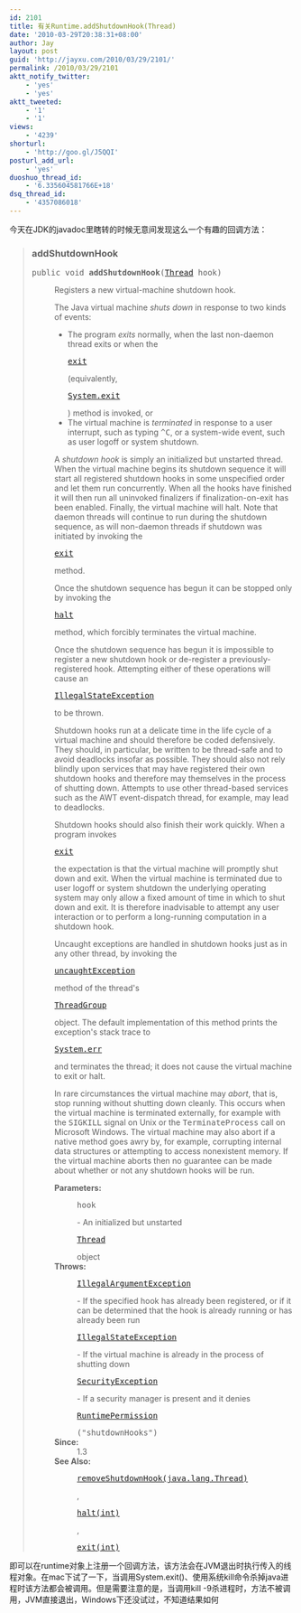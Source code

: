 ```yaml
---
id: 2101
title: 有关Runtime.addShutdownHook(Thread)
date: '2010-03-29T20:38:31+08:00'
author: Jay
layout: post
guid: 'http://jayxu.com/2010/03/29/2101/'
permalink: /2010/03/29/2101
aktt_notify_twitter:
    - 'yes'
    - 'yes'
aktt_tweeted:
    - '1'
    - '1'
views:
    - '4239'
shorturl:
    - 'http://goo.gl/J5QQI'
posturl_add_url:
    - 'yes'
duoshuo_thread_id:
    - '6.335604581766E+18'
dsq_thread_id:
    - '4357086018'
---
```


<p>今天在JDK的javadoc里瞎转的时候无意间发现这么一个有趣的回调方法：</p>
<blockquote>
<h3> addShutdownHook</h3>
<pre>public void <b>addShutdownHook</b>(<a href="http://download.oracle.com/javase/6/docs/api/java/lang/Thread.html" title="class in java.lang">Thread</a> hook)</pre>
<dl>
<dd>
<p>Registers a new virtual-machine shutdown hook.</p>
<p> The Java virtual machine <i>shuts down</i> in response to two kinds of events:    </p>
<ul>
<li> The program <i>exits</i> normally, when the last  non-daemon   thread exits or when the <tt><a href="http://download.oracle.com/javase/6/docs/api/java/lang/Runtime.html"><pre class="inline:true decode:1 " >exit</pre></a></tt> (equivalently,   <tt><a href="http://download.oracle.com/javase/6/docs/api/java/lang/System.html"><pre class="inline:true decode:1 " >System.exit</pre></a></tt>) method is invoked, or

</li>
<li> The virtual machine is <i>terminated</i> in  response to a   user interrupt, such as typing <tt>^C</tt>, or a system-wide event,   such as user logoff or system shutdown.    </li>
</ul>
<p> A <i>shutdown hook</i> is simply an initialized but unstarted thread.  When the virtual machine begins its shutdown sequence it will start all registered shutdown hooks in some unspecified order and let them run concurrently.  When all the hooks have finished it will then run all uninvoked finalizers if finalization-on-exit has been enabled. Finally, the virtual machine will halt.  Note that daemon threads will continue to run during the shutdown sequence, as will non-daemon  threads if shutdown was initiated by invoking the <tt><a href="http://download.oracle.com/javase/6/docs/api/java/lang/Runtime.html"><pre class="inline:true decode:1 " >exit</pre></a></tt> method.  </p>
<p> Once the shutdown sequence has begun it can be stopped only by invoking the <tt><a href="http://download.oracle.com/javase/6/docs/api/java/lang/Runtime.html"><pre class="inline:true decode:1 " >halt</pre></a></tt> method, which forcibly terminates the virtual machine.  </p>
<p> Once the shutdown sequence has begun it is impossible to  register a new shutdown hook or de-register a previously-registered hook. Attempting either of these operations will cause an <tt><a href="http://download.oracle.com/javase/6/docs/api/java/lang/IllegalStateException.html" title="class in java.lang"><pre class="inline:true decode:1 " >IllegalStateException</pre></a></tt>  to be thrown.  </p>
<p> Shutdown hooks run at a delicate time in the life cycle of a  virtual machine and should therefore be coded defensively.  They should, in particular, be written to be thread-safe and to avoid deadlocks insofar as possible.  They should also not rely blindly upon services that may have registered their own shutdown hooks and therefore may themselves  in the process of shutting down.  Attempts to use other thread-based services such as the AWT event-dispatch thread, for example, may lead  to deadlocks.  </p>
<p> Shutdown hooks should also finish their work quickly.  When a program invokes <tt><a href="http://download.oracle.com/javase/6/docs/api/java/lang/Runtime.html"><pre class="inline:true decode:1 " >exit</pre></a></tt> the expectation is that the virtual machine will promptly shut down and exit.  When the virtual machine is terminated due to user logoff or system shutdown the underlying operating system may only allow a fixed amount of time in which to shut down and exit.  It is therefore inadvisable to attempt  any user interaction or to perform a long-running computation in a shutdown hook.  </p>
<p> Uncaught exceptions are handled in shutdown hooks just as in  any other thread, by invoking the <tt><a href="http://download.oracle.com/javase/6/docs/api/java/lang/ThreadGroup.html"><pre class="inline:true decode:1 " >uncaughtException</pre></a></tt> method of the thread's <tt><a href="http://download.oracle.com/javase/6/docs/api/java/lang/ThreadGroup.html" title="class in java.lang"><pre class="inline:true decode:1 " >ThreadGroup</pre></a></tt> object.   The default implementation of this method prints the exception's stack trace to <tt><a href="http://download.oracle.com/javase/6/docs/api/java/lang/System.html"><pre class="inline:true decode:1 " >System.err</pre></a></tt> and terminates the thread; it does not cause the virtual machine to exit or halt.  </p>
<p> In rare circumstances the virtual machine may <i>abort</i>,  that is, stop running without shutting down cleanly.  This occurs when the virtual machine is terminated externally, for example with the <tt>SIGKILL</tt> signal on Unix or the <tt>TerminateProcess</tt> call  on Microsoft Windows.  The virtual machine may also abort if a native method goes awry by, for example, corrupting internal data structures  or attempting to access nonexistent memory.  If the virtual machine aborts then no guarantee can be made about whether or not any shutdown hooks will be run. </p>

</dd>
<dd>
<dl>
<dt><b>Parameters:</b></dt>
<dd><pre class="inline:true decode:1 " >hook</pre> - An initialized but  unstarted <tt><a href="http://download.oracle.com/javase/6/docs/api/java/lang/Thread.html" title="class in java.lang"><pre class="inline:true decode:1 " >Thread</pre></a></tt> object </dd>
<dt><b>Throws:</b> </dt>
<dd><pre class="inline:true decode:1 " ><a href="http://java.sun.com/javase/6/docs/api/java/lang/IllegalArgumentException.html" title="class in java.lang">IllegalArgumentException</a></pre> - If the specified hook has already been registered,          or if it can be determined that the hook is already running or          has already been run </dd>
<dd><pre class="inline:true decode:1 " ><a href="http://download.oracle.com/javase/6/docs/api/java/lang/IllegalStateException.html" title="class in java.lang">IllegalStateException</a></pre> - If the  virtual machine is already in the process          of shutting down </dd>
<dd><pre class="inline:true decode:1 " ><a href="http://java.sun.com/javase/6/docs/api/java/lang/SecurityException.html" title="class in java.lang">SecurityException</a></pre> - If a security manager is present and it denies          <tt><a href="http://download.oracle.com/javase/6/docs/api/java/lang/RuntimePermission.html" title="class in java.lang"><pre class="inline:true decode:1 " >RuntimePermission</pre></a>("shutdownHooks")</tt></dd>
<dt><b>Since:</b></dt>
<dd>1.3</dd>
<dt><b>See Also:</b></dt>
<dd><a href="http://download.oracle.com/javase/6/docs/api/java/lang/Runtime.html"><pre class="inline:true decode:1 " >removeShutdownHook(java.lang.Thread)</pre></a>,  <a href="http://download.oracle.com/javase/6/docs/api/java/lang/Runtime.html"><pre class="inline:true decode:1 " >halt(int)</pre></a>,  <a href="http://download.oracle.com/javase/6/docs/api/java/lang/Runtime.html"><pre class="inline:true decode:1 " >exit(int)</pre></a></dd>
</dl>
</dd>
</dl>
</blockquote>
<p>即可以在runtime对象上注册一个回调方法，该方法会在JVM退出时执行传入的线程对象。在mac下试了一下，当调用System.exit()、使用系统kill命令杀掉java进程时该方法都会被调用。但是需要注意的是，当调用kill -9杀进程时，方法不被调用，JVM直接退出，Ｗindows下还没试过，不知道结果如何</p>